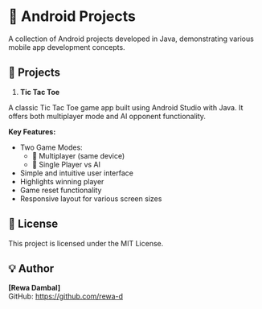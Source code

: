 # 📱 Android Projects

A collection of Android projects developed in Java, demonstrating various mobile app development concepts.

## 📁 Projects

1. **Tic Tac Toe**

A classic Tic Tac Toe game app built using Android Studio with Java. It offers both multiplayer mode and AI opponent functionality.

**Key Features:**

- Two Game Modes:
  - 🤝 Multiplayer (same device)
  - 🤖 Single Player vs AI
- Simple and intuitive user interface
- Highlights winning player
- Game reset functionality
- Responsive layout for various screen sizes

## 📄 License

This project is licensed under the MIT License.

## 💡 Author

**[Rewa Dambal]**  
GitHub: https://github.com/rewa-d
